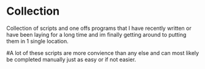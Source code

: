 # Collection
Collection of scripts and one offs programs that I have recently written or have been laying for a long time and im finally getting around to putting them in 1 single location.

#A lot of these scripts are more convience than any else and can most likely be completed manually just as easy or if not easier.
